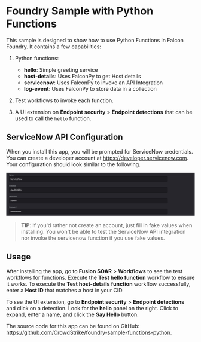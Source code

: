 # Foundry Sample with Python Functions

This sample is designed to show how to use Python Functions in Falcon Foundry. It contains a few capabilities:

1. Python functions:

   - **hello**: Simple greeting service
   - **host-details**: Uses FalconPy to get Host details
   - **servicenow**: Uses FalconPy to invoke an API Integration
   - **log-event**: Uses FalconPy to store data in a collection

2. Test workflows to invoke each function.
3. A UI extension on **Endpoint security** > **Endpoint detections** that can be used to call the `hello` function.

## ServiceNow API Configuration

When you install this app, you will be prompted for ServiceNow credentials. You can create a developer account at <https://developer.servicenow.com>. Your configuration should look similar to the following. 

![ServiceNow Configuration](images/snow.png)

> **TIP**: If you'd rather not create an account, just fill in fake values when installing. You won't be able to test the ServiceNow API integration nor invoke the servicenow function if you use fake values.

## Usage

After installing the app, go to **Fusion SOAR** > **Workflows** to see the test workflows for functions. Execute the **Test hello function** workflow to ensure it works. To execute the **Test host-details function** workflow successfully, enter a **Host ID** that matches a host in your CID. 

To see the UI extension, go to **Endpoint security** > **Endpoint detections** and click on a detection. Look for the **hello** panel on the right. Click to expand, enter a name, and click the **Say Hello** button.

The source code for this app can be found on GitHub: <https://github.com/CrowdStrike/foundry-sample-functions-python>. 
